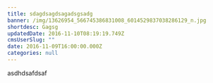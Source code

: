 ```yaml
---
title: sdagdsagdsagadsgsadg
banner: /img/13626954_566745386831008_6014529837038286129_n.jpg
shortdesc: Gagsg
updatedDate: 2016-11-10T08:19:19.749Z
cmsUserSlug: ""
date: 2016-11-09T16:00:00.000Z
categories: null
---
```


asdhdsafdsaf